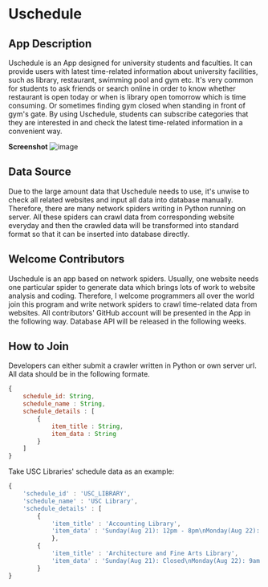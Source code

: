 # Uschedule

## App Description
Uschedule is an App designed for university students and faculties. It can provide users with latest time-related information about university facilities, such as library, restaurant, swimming pool and gym etc. It's very common for students to ask friends or search online in order to know whether restaurant is open today or when is library open tomorrow which is time consuming. Or sometimes finding gym closed when standing in front of gym's gate. By using Uschedule, students can subscribe categories that they are interested in and check the latest time-related information in a convenient way. 

**Screenshot**
![image](./img/Uschedule_Overview.png)

## Data Source
Due to the large amount data that Uschedule needs to use, it's unwise to check all related websites and input all data into database manually. Therefore, there are many network spiders writing in Python running on server. All these spiders can crawl data from corresponding website everyday and then the crawled data will be transformed into standard format so that it can be inserted into database directly.

## Welcome Contributors
Uschedule is an app based on network spiders. Usually, one website needs one particular spider to generate data which brings lots of work to website analysis and coding. Therefore, I welcome programmers all over the world join this program and write network spiders to crawl time-related data from websites. All contributors' GitHub account will be presented in the App in the following way. Database API will be released in the following weeks.

## How to Join
Developers can either submit a crawler written in Python or own server url. All data should be in the following formate.

```javascript
{
	schedule_id: String,
    schedule_name : String,
    schedule_details : [
    	{
        	item_title : String,
           	item_data : String
        }
    ]
}
```
Take USC Libraries' schedule data as an example:

```javascript
{
	'schedule_id' : 'USC_LIBRARY', 
	'schedule_name' : 'USC Library', 
	'schedule_details' : [
		{
			'item_title' : 'Accounting Library', 
			'item_data' : 'Sunday(Aug 21): 12pm - 8pm\nMonday(Aug 22): 7:30am - 10:30pm\nTuesday(Aug 23): 7:30am - 10:30pm\nWednesday(Aug 24): 7:30am - 10:30pm\nThursday(Aug 25): 7:30am - 10:30pm\nFriday(Aug 26): 7:30am - 5pm\nSaturday(Aug 27): 9am - 5pm\n'
			},
		{
			'item_title' : 'Architecture and Fine Arts Library', 
			'item_data' : 'Sunday(Aug 21): Closed\nMonday(Aug 22): 9am - 10pm\nTuesday(Aug 23): 9am - 10pm\nWednesday(Aug 24): 9am - 10pm\nThursday(Aug 25): 9am - 10pm\nFriday(Aug 26): 9am - 5pm\nSaturday(Aug 27): Closed\n'
		}
}
```
